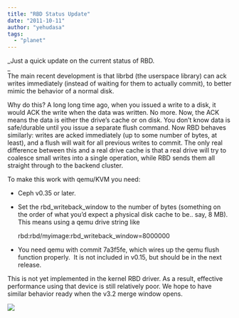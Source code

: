 ```yaml
---
title: "RBD Status Update"
date: "2011-10-11"
author: "yehudasa"
tags: 
  - "planet"
---
```


_Just a quick update on the current status of RBD.  
_  
The main recent development is that librbd (the userspace library) can ack writes immediately (instead of waiting for them to actually commit), to better mimic the behavior of a normal disk.

Why do this? A long long time ago, when you issued a write to a disk, it would ACK the write when the data was written. No more. Now, the ACK means the data is either the drive’s cache or on disk. You don’t know data is safe/durable until you issue a separate flush command. Now RBD behaves similarly: writes are acked immediately (up to some number of bytes, at least), and a flush will wait for all previous writes to commit. The only real difference between this and a real drive cache is that a real drive will try to coalesce small writes into a single operation, while RBD sends them all straight through to the backend cluster.

To make this work with qemu/KVM you need:

- Ceph v0.35 or later.
- Set the rbd\_writeback\_window to the number of bytes (something on the order of what you’d expect a physical disk cache to be.. say, 8 MB). This means using a qemu drive string like
    
    rbd:rbd/myimage:rbd\_writeback\_window=8000000
    
- You need qemu with commit 7a3f5fe, which wires up the qemu flush function properly.  It is not included in v0.15, but should be in the next release.

This is not yet implemented in the kernel RBD driver. As a result, effective performance using that device is still relatively poor. We hope to have similar behavior ready when the v3.2 merge window opens.

![](http://track.hubspot.com/__ptq.gif?a=268973&k=14&bu=http://ceph.com&r=http://ceph.com/dev-notes/rbd-status-update/&bvt=rss&p=wordpress)
